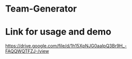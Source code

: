 # Team-Generator

# Link for usage and demo
https://drive.google.com/file/d/1h15XpNJG0aaIpQ3Br9H_-FAQQWQTFZJ-/view
